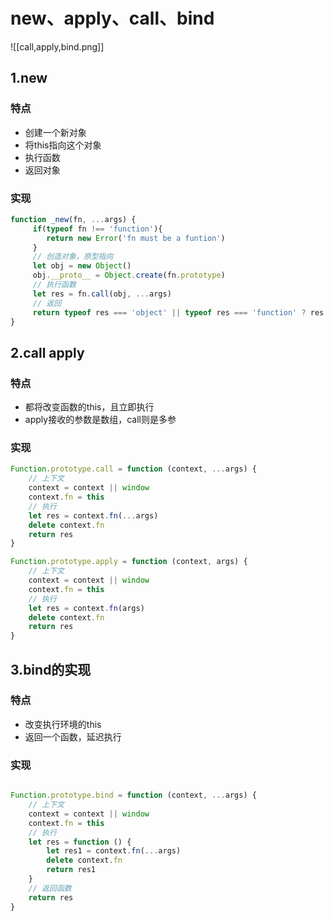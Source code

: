 # new、apply、call、bind
![[call,apply,bind.png]]
## 1.new
### 特点
- 创建一个新对象
- 将this指向这个对象
- 执行函数
- 返回对象
### 实现
``` js
function _new(fn, ...args) {
	 if(typeof fn !== 'function'){
	 	return new Error('fn must be a funtion')
	 }
	 // 创造对象，原型指向
	 let obj = new Object()
	 obj.__proto__ = Object.create(fn.prototype)
	 // 执行函数
	 let res = fn.call(obj, ...args)
	 // 返回
	 return typeof res === 'object' || typeof res === 'function' ? res : obj
}
```

## 2.call apply
### 特点
- 都将改变函数的this，且立即执行
- apply接收的参数是数组，call则是多参
### 实现
``` js
Function.prototype.call = function (context, ...args) {
	// 上下文
	context = context || window
	context.fn = this
	// 执行
	let res = context.fn(...args)
	delete context.fn
	return res
}

Function.prototype.apply = function (context, args) {
	// 上下文
	context = context || window
	context.fn = this
	// 执行
	let res = context.fn(args)
	delete context.fn
	return res
}
```

## 3.bind的实现
### 特点
- 改变执行环境的this
- 返回一个函数，延迟执行
### 实现
``` js

Function.prototype.bind = function (context, ...args) {
	// 上下文
	context = context || window
	context.fn = this
	// 执行
	let res = function () {
		let res1 = context.fn(...args)
		delete context.fn
		return res1
	}
	// 返回函数
	return res
}
```

